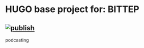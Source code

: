 # HUGO base project for: BITTEP
[![publish](https://github.com/bittep/hugo_base_project/actions/workflows/publish_on_external_repository.yml/badge.svg?branch=master)](https://github.com/bittep/hugo_base_project/actions/workflows/publish_on_external_repository.yml)
---
podcasting
